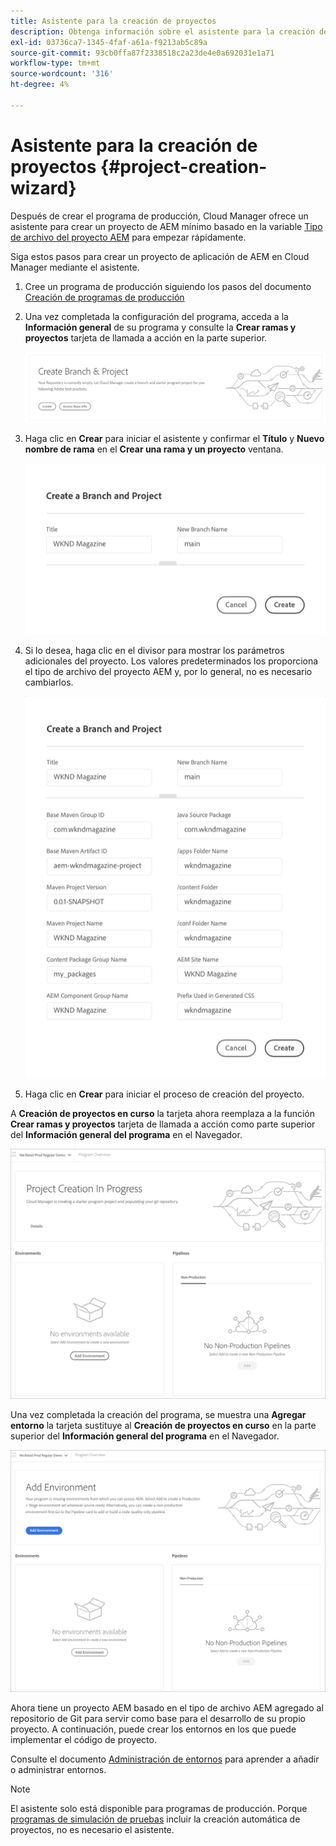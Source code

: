 ```yaml
---
title: Asistente para la creación de proyectos
description: Obtenga información sobre el asistente para la creación de proyectos para configurar rápidamente el proyecto después de crear el programa de producción.
exl-id: 03736ca7-1345-4faf-a61a-f9213ab5c89a
source-git-commit: 93cb0ffa87f2338518c2a23de4e0a692031e1a71
workflow-type: tm+mt
source-wordcount: '316'
ht-degree: 4%

---
```


# Asistente para la creación de proyectos {#project-creation-wizard}

Después de crear el programa de producción, Cloud Manager ofrece un asistente para crear un proyecto de AEM mínimo basado en la variable [Tipo de archivo del proyecto AEM](https://experienceleague.adobe.com/docs/experience-manager-core-components/using/developing/archetype/overview.html?lang=es) para empezar rápidamente.

Siga estos pasos para crear un proyecto de aplicación de AEM en Cloud Manager mediante el asistente.

1. Cree un programa de producción siguiendo los pasos del documento [Creación de programas de producción](creating-production-programs.md)

1. Una vez completada la configuración del programa, acceda a la **Información general** de su programa y consulte la **Crear ramas y proyectos** tarjeta de llamada a acción en la parte superior.

   ![Atención de llamadas a acción para el asistente](assets/create-wizard1.png)

1. Haga clic en **Crear** para iniciar el asistente y confirmar el **Título** y **Nuevo nombre de rama** en el **Crear una rama y un proyecto** ventana.

   ![Crear una rama y un proyecto](assets/create-wizard2.png)

1. Si lo desea, haga clic en el divisor para mostrar los parámetros adicionales del proyecto. Los valores predeterminados los proporciona el tipo de archivo del proyecto AEM y, por lo general, no es necesario cambiarlos.

   ![Parámetros de proyecto adicionales](assets/create-wizard5.png)

1. Haga clic en **Crear** para iniciar el proceso de creación del proyecto.


A **Creación de proyectos en curso** la tarjeta ahora reemplaza a la función **Crear ramas y proyectos** tarjeta de llamada a acción como parte superior del **Información general del programa** en el Navegador.

![Creación del proyecto en curso](assets/create-wizard3.png)

Una vez completada la creación del programa, se muestra una **Agregar entorno** la tarjeta sustituye al **Creación de proyectos en curso** en la parte superior del **Información general del programa** en el Navegador.

![Agregar entorno](assets/create-wizard4.png)

Ahora tiene un proyecto AEM basado en el tipo de archivo AEM agregado al repositorio de Git para servir como base para el desarrollo de su propio proyecto. A continuación, puede crear los entornos en los que puede implementar el código de proyecto.

Consulte el documento [Administración de entornos](/help/implementing/cloud-manager/manage-environments.md) para aprender a añadir o administrar entornos.

>[!NOTE]
>
>El asistente solo está disponible para programas de producción. Porque [programas de simulación de pruebas](introduction-sandbox-programs.md#auto-creation) incluir la creación automática de proyectos, no es necesario el asistente.